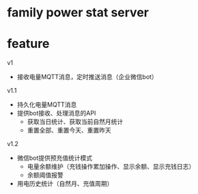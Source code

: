 # family power stat server

# feature

v1

- 接收电量MQTT消息，定时推送消息（企业微信bot）

v1.1

- 持久化电量MQTT消息
- 提供bot接收、处理消息的API
  - 获取当日统计、获取当前自然月统计
  - 重置全部、重置今天、重置昨天

v1.2

- 微信bot提供预充值统计模式
  - 电量余额维护（充钱操作累加操作、显示余额、显示充钱日志）
  - 余额阈值报警
- 用电历史统计（自然月、充值周期）